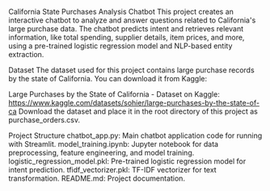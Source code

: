 California State Purchases Analysis Chatbot
This project creates an interactive chatbot to analyze and answer questions related to California's large purchase data. The chatbot predicts intent and retrieves relevant information, like total spending, supplier details, item prices, and more, using a pre-trained logistic regression model and NLP-based entity extraction.

Dataset
The dataset used for this project contains large purchase records by the state of California. You can download it from Kaggle:

Large Purchases by the State of California - Dataset on Kaggle: https://www.kaggle.com/datasets/sohier/large-purchases-by-the-state-of-ca
Download the dataset and place it in the root directory of this project as purchase_orders.csv.

Project Structure
chatbot_app.py: Main chatbot application code for running with Streamlit.
model_training.ipynb: Jupyter notebook for data preprocessing, feature engineering, and model training.
logistic_regression_model.pkl: Pre-trained logistic regression model for intent prediction.
tfidf_vectorizer.pkl: TF-IDF vectorizer for text transformation.
README.md: Project documentation.
